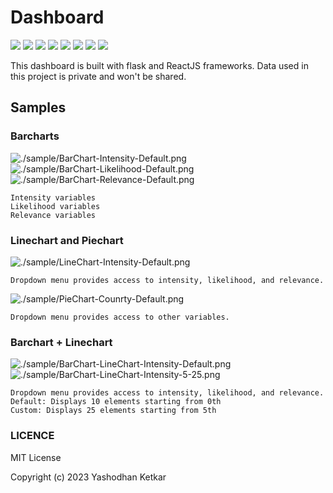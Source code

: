 # Dashboard

[![](https://img.shields.io/badge/flask-2.2.2-green?style=flat-square)](https://pypi.org/project/Flask/)
[![](https://img.shields.io/badge/waitress-2.1.2-blue?style=flat-square)](https://pypi.org/project/waitress/)
[![](https://img.shields.io/badge/postgreSQL-15.1.0-blue?style=flat-square)](https://www.postgresql.org/)
[![](https://img.shields.io/badge/flask_SQLAlchemy-3.0.2-blue?style=flat-square)](https://pypi.org/project/flask-sqlalchemy/)
[![](https://img.shields.io/badge/React.js-18.2.0-skyblue?style=flat-square)](https://reactjs.org/)
[![](https://img.shields.io/badge/d3.js-7.8.0-yellow?style=flat-square)](https://www.npmjs.com/package/react-d3-library)
[![](https://img.shields.io/badge/LICENCE-MIT-red?style=flat-square)](./LICENCE)
[![](https://img.shields.io/badge/code_style-black-black?style=flat-square)](https://pypi.org/project/black/)


This dashboard is built with flask and ReactJS frameworks. Data used in this project is private and won't be shared.

## Samples


### Barcharts

![./sample/BarChart-Intensity-Default.png](./sample/BarChart-Intensity-Default.png)
![./sample/BarChart-Likelihood-Default.png](./sample/BarChart-Likelihood-Default.png)
![./sample/BarChart-Relevance-Default.png](./sample/BarChart-Relevance-Default.png)

```
Intensity variables
Likelihood variables
Relevance variables
```

### Linechart and Piechart

![./sample/LineChart-Intensity-Default.png](./sample/BarChart-Intensity-Default.png)


```
Dropdown menu provides access to intensity, likelihood, and relevance.
```

![./sample/PieChart-Counrty-Default.png](./sample/PieChart-Counrty-Default.png)

```
Dropdown menu provides access to other variables.
```

### Barchart + Linechart

![./sample/BarChart-LineChart-Intensity-Default.png](./sample/BarChart-LineChart-Intensity-Default.png)
![./sample/BarChart-LineChart-Intensity-5-25.png](./sample/BarChart-LineChart-Intensity-5-25.png)

```
Dropdown menu provides access to intensity, likelihood, and relevance.
Default: Displays 10 elements starting from 0th
Custom: Displays 25 elements starting from 5th
```

### LICENCE

MIT License

Copyright (c) 2023 Yashodhan Ketkar